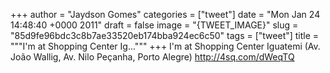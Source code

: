 
+++
author = "Jaydson Gomes"
categories = ["tweet"]
date = "Mon Jan 24 14:48:40 +0000 2011"
draft = false
image = "{TWEET_IMAGE}"
slug = "85d9fe96bdc3c8b7ae33520eb174bba924ec6c50"
tags = ["tweet"]
title = """I'm at Shopping Center Ig..."""
+++
I'm at Shopping Center Iguatemi (Av. João Wallig, Av. Nilo Peçanha, Porto Alegre) http://4sq.com/dWeqTQ
